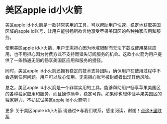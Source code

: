 # 美区apple id小火箭

美区apple id小火箭是一款非常实用的工具，可以帮助用户快速、稳定地获取美国区域的apple id账号，让用户能够畅所欲言地享受苹果美国区的各种独家应用和服务。

使用美区apple id小火箭，用户无需担心因为地域限制而无法下载或使用某些应用，也不用担心因为付费方式不支持而错失订阅服务的机会。这款小火箭为用户提供了一条畅通无阻的畅享美国区应用和服务的捷径。

同时，美区apple id小火箭还拥有稳定的技术支持团队，确保用户在使用过程中不会遇到任何问题。用户可以放心使用，无需担心账号被封或者出现其他风险。

总之，美区apple id小火箭是一个非常实用的工具，能够帮助用户畅享苹果美国区的各种独家应用和服务，而且操作简单，稳定可靠。如果你也想体验苹果美国区的独家魅力，不妨试试美区apple id小火箭吧！

更多 关于美区apple id小火箭 请通过✈与我们联系，感谢阅读，谢谢！[点这✈里联系](https://ww.k02.cc)